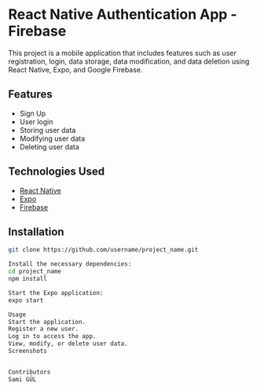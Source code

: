 # React Native Authentication App - Firebase

This project is a mobile application that includes features such as user registration, login, data storage, data modification, and data deletion using React Native, Expo, and Google Firebase.

## Features

- Sign Up
- User login
- Storing user data
- Modifying user data
- Deleting user data

## Technologies Used

- [React Native](https://reactnative.dev/)
- [Expo](https://expo.dev/)
- [Firebase](https://firebase.google.com/)

## Installation

```bash
git clone https://github.com/username/project_name.git

Install the necessary dependencies:
cd project_name
npm install

Start the Expo application:
expo start

Usage
Start the application.
Register a new user.
Log in to access the app.
View, modify, or delete user data.
Screenshots


Contributors
Sami GÜL




